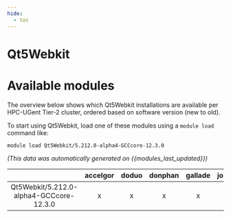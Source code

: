 ```yaml
---
hide:
  - toc
---
```


Qt5Webkit
=========

# Available modules


The overview below shows which Qt5Webkit installations are available per HPC-UGent Tier-2 cluster, ordered based on software version (new to old).

To start using Qt5Webkit, load one of these modules using a `module load` command like:

```shell
module load Qt5Webkit/5.212.0-alpha4-GCCcore-12.3.0
```

*(This data was automatically generated on {{modules_last_updated}})*  

| |accelgor|doduo|donphan|gallade|joltik|shinx|
| :---: | :---: | :---: | :---: | :---: | :---: | :---: |
|Qt5Webkit/5.212.0-alpha4-GCCcore-12.3.0|x|x|x|x|x|x|
